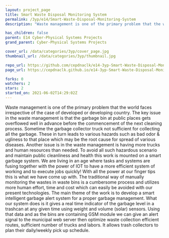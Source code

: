 ```yaml
---
layout: project_page
title: Smart Waste Disposal Monitoring System
permalink: /3yp/e14/Smart-Waste-Disposal-Monitoring-System
description: "Waste management is one of the primary problem that the world faces irrespective of the case of developed or developing country. The key issue in the waste management is that the garbage bin at public places gets overflowed well in advance before the commencement of the next cleaning process. Sometime the garbage collector truck not sufficient for collecting all the garbage. These in turn leads to various hazards such as bad odor & ugliness to that place which may be the root cause for spread of various diseases. Another issue is in the waste management is having more trucks and human resources than needed. To avoid all such hazardous scenario and maintain public cleanliness and health this work is mounted on a smart garbage system.  We are living in an age where tasks and systems are fusing together with the power of IOT to have a more efficient system of working and to execute jobs quickly! With all the power at our finger tips this is what we have come up with.       The traditional way of manually monitoring the wastes in waste bins is a cumbersome process and utilizes more human effort, time and cost which can easily be avoided with our present technologies. The main theme of the work is to develop a smart intelligent garbage alert system for a proper garbage management. What our system does is it gives a real time indicator of the garbage level in a trashcan at any given time using weight and volume (solar) sensors. Using that data and as the bins are containing GSM module we can give an alert signal to the municipal web server then optimize waste collection efficient routes, sufficient number of trucks and labors. It allows trash collectors to plan their daily/weekly pick up schedule."

has_children: false
parent: E14 Cyber-Physical Systems Projects
grand_parent: Cyber-Physical Systems Projects

cover_url: /data/categories/3yp/cover_page.jpg
thumbnail_url: /data/categories/3yp/thumbnail.jpg

repo_url: https://github.com/cepdnaclk/e14-3yp-Smart-Waste-Disposal-Monitoring-System
page_url: https://cepdnaclk.github.io/e14-3yp-Smart-Waste-Disposal-Monitoring-System

forks: 0
watchers: 2
stars: 2
started_on: 2021-06-02T14:29:02Z
---
```

Waste management is one of the primary problem that the world faces irrespective of the case of developed or developing country. The key issue in the waste management is that the garbage bin at public places gets overflowed well in advance before the commencement of the next cleaning process. Sometime the garbage collector truck not sufficient for collecting all the garbage. These in turn leads to various hazards such as bad odor & ugliness to that place which may be the root cause for spread of various diseases. Another issue is in the waste management is having more trucks and human resources than needed. To avoid all such hazardous scenario and maintain public cleanliness and health this work is mounted on a smart garbage system.  We are living in an age where tasks and systems are fusing together with the power of IOT to have a more efficient system of working and to execute jobs quickly! With all the power at our finger tips this is what we have come up with.       The traditional way of manually monitoring the wastes in waste bins is a cumbersome process and utilizes more human effort, time and cost which can easily be avoided with our present technologies. The main theme of the work is to develop a smart intelligent garbage alert system for a proper garbage management. What our system does is it gives a real time indicator of the garbage level in a trashcan at any given time using weight and volume (solar) sensors. Using that data and as the bins are containing GSM module we can give an alert signal to the municipal web server then optimize waste collection efficient routes, sufficient number of trucks and labors. It allows trash collectors to plan their daily/weekly pick up schedule.

